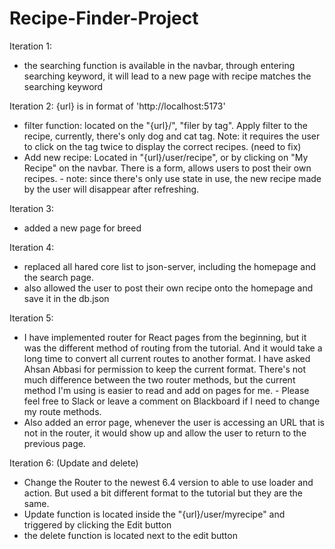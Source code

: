 # Recipe-Finder-Project

Iteration 1: 
  - the searching function is available in the navbar, through entering searching keyword, it will lead to a new page with recipe matches the searching keyword


Iteration 2: {url} is in format of 'http://localhost:5173'
  - filter function: located on the "{url}/", "filer by tag". Apply filter to the recipe, currently, there's only dog and cat tag. Note: it requires the user to click on the tag twice to display the correct recipes. (need to fix)
  - Add new recipe: Located in "{url}/user/recipe", or by clicking on "My Recipe" on the navbar. There is a form, allows users to post their own recipes.
        - note: since there's only use state in use, the new recipe made by the user will disappear after refreshing.
    
Iteration 3:
  - added a new page for breed

Iteration 4: 
  - replaced all hared core list to json-server, including the homepage and the search page.
  - also allowed the user to post their own recipe onto the homepage and save it in the db.json

Iteration 5:
  - I have implemented router for React pages from the beginning, but it was the different method of routing from the tutorial. And it would take a long time to convert all current routes to another format. I have asked Ahsan Abbasi for permission to keep the current format. There's not much difference between the two router methods, but the current method I'm using is easier to read and add on pages for me.
        - Please feel free to Slack or leave a comment on Blackboard if I need to change my route methods.
- Also added an error page, whenever the user is accessing an URL that is not in the router, it would show up and allow the user to return to the previous page.


Iteration 6: (Update and delete)
  - Change the Router to the newest 6.4 version to able to use loader and action. But used a bit different format to the tutorial but they are the same.
  - Update function is located inside the "{url}/user/myrecipe" and triggered by clicking the Edit button
  - the delete function is located next to the edit button


